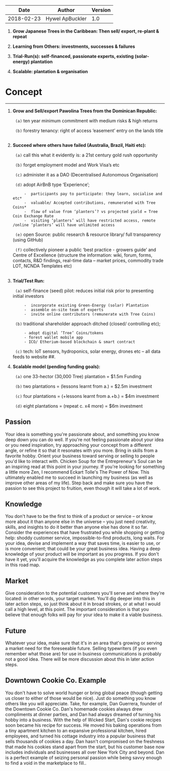 
   Date       | Author        | Version
------------- | ------------- | -------------
2018-02-23    |  Hywel ApBuckler | 1.0

1. **Grow Japanese Trees in the Caribbean:  Then sell/ export, re-plant & repeat**

2. **Learning from Others: investments, successes & failures**

3. **Trial-Run(s): self-financed,  passionate experts, existing (solar-energy) plantation**

4. **Scalable: plantation & organisation**


# Concept
---

1. **Grow and Sell/export Pawolina Trees from the Dominican Republic:**

      &nbsp;&nbsp;`(a)`  ten year minimum commitment with medium risks & high returns

      &nbsp;&nbsp;`(b)`  forestry tenancy: right of access ‘easement’ entry on the lands title
 ##                                 
       
2. **Succeed where others have failed (Australia, Brazil, Haiti etc):**

      &nbsp;&nbsp;`(a)`  call this what it evidently is: a 21st century gold rush opportunity

      &nbsp;&nbsp;`(b)`  forget employment model and Work Visa’s etc

      &nbsp;&nbsp;`(c)`  administer it as a DAO (Decentralised Autonomous Organisation)

      &nbsp;&nbsp;`(d)`  adopt AirBnB type ‘Experience’;
   
            -  participants pay to participate: they learn, socialise and etc*
            -  valuable/ Accepted contributions, remunerated with Tree Coins*   
            -  flow of value from ‘planters’? vs projected yield = Tree Coin Exchange Rate
            -  visiting ‘planters’ will have restricted access, remote /online ‘planters’ will have unlimited access
     
      &nbsp;&nbsp;`(e)`  open Source: public research & resource library/  full transparency (using GitHub)
   
      &nbsp;&nbsp;`(f)`  collectively pioneer a public ‘best practice - growers guide’ and Centre of Excellence (structure the information: wiki, forum, forms, contacts, R&D findings, real-time data – market prices, commodity trade LOT, NCNDA Templates etc)
##

3. **Trial/Test Run:**

      &nbsp;&nbsp;`(a)`  self-finance (seed) pilot: reduces initial risk prior to presenting initial investors
   
            -  incorporate existing Green-Energy (solar) Plantation
            -  assemble on-site team of experts
            -  invite online contributors (remunerate with Tree Coins)
    
      &nbsp;&nbsp;`(b)`  traditional shareholder approach ditched (closed/ controlling etc);
   
            - adopt digital ‘Tree’ Coins/tokens
            - forest wallet mobile app 
            - ICO/ Etherium-based blockchain & smart contract
            
      &nbsp;&nbsp;`(c)`  tech: IoT sensors, hydroponics, solar energy, drones etc – all data feeds to website
##.
 
4. **Scalable model (pending funding goals):**

      &nbsp;&nbsp;`(a)`  one 33-hector (30,000 Tree) plantation = $1.5m Funding
   
      &nbsp;&nbsp;`(b)`  two plantations = (lessons learnt from a.)  = $2.5m investment
   
      &nbsp;&nbsp;`(c)`  four plantations = (+lessons learnt from a.+b.)  = $4m investment
   
      &nbsp;&nbsp;`(d)`  eight plantations = (repeat c. x4 more) = $6m investment


**Passion**
---
Your idea is something you're passionate about, and something you know deep down you can do well. If you're not feeling passionate about your idea or you need inspiration, try approaching your concept from a different angle, or refine it so that it resonates with you more. Bring in skills from a favorite hobby. Orient your business toward serving or selling to people you'd like to interact with. Chicken Soup for the Entrepreneur's Soul can be an inspiring read at this point in your journey. If you're looking for something a little more Zen, I recommend Eckart Tolle's The Power of Now. This ultimately enabled me to succeed in launching my business (as well as improve other areas of my life). Step back and make sure you have the passion to see this project to fruition, even though it will take a lot of work.

**Knowledge**
---
You don't have to be the first to think of a product or service – or know more about it than anyone else in the universe – you just need creativity, skills, and insights to do it better than anyone else has done it so far. Consider the experiences that have frustrated you while shopping or getting help: shoddy customer service, impossible-to-find products, long waits. For your idea, devise and implement a way that saves time, is easier to use, or is more convenient; that could be your great business idea. Having a deep knowledge of your product will be important as you progress. If you don't have it yet, you'll acquire the knowledge as you complete later action steps in this road map.

**Market**
---
Give consideration to the potential customers you'll serve and where they're located: in other words, your target market. You'll dig deeper into this in later action steps, so just think about it in broad strokes, or at what I would call a high level, at this point. The important consideration is that you believe that enough folks will pay for your idea to make it a viable business.

**Future**
---
Whatever your idea, make sure that it's in an area that's growing or serving a market need for the foreseeable future. Selling typewriters (if you even remember what those are) for use in business communications is probably not a good idea. There will be more discussion about this in later action steps.
 
**Downtown Cookie Co. Example**
---
You don't have to solve world hunger or bring global peace (though getting us closer to either of those would be nice). Just do something you know others like you will appreciate. Take, for example, Dan Guerrera, founder of the Downtown Cookie Co. Dan's homemade cookies always drew compliments at dinner parties, and Dan had always dreamed of turning his hobby into a business. With the help of Wicked Start, Dan's cookie recipes soon became his recipe for success. He moved his baking operations from a tiny apartment kitchen to an expansive professional kitchen, hired employees, and turned his cottage industry into a popular business that sells thousands of cookies a day. Dan hasn't compromised on the freshness that made his cookies stand apart from the start, but his customer base now includes individuals and businesses all over New York City and beyond. Dan is a perfect example of seizing personal passion while being savvy enough to find a void in the marketplace to fill..
